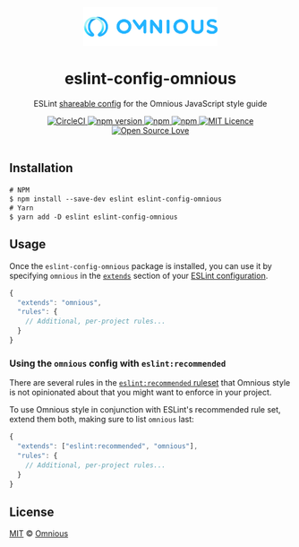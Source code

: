 <div align="center">
  <a href="https://github.com/omnious-dev/eslint-config-omnious" title="ESLint Config Omnious">
    <img alt="ESLint Config Omnious" src="https://raw.githubusercontent.com/omnious-dev/i/master/omnious-logo.png" width="240px" />
  </a>
  <br />
  <h1>eslint-config-omnious</h1>
</div>

<p align="center">
  ESLint <a href="http://eslint.org/docs/developer-guide/shareable-configs.html">shareable config</a> for the Omnious JavaScript style guide
</p>

<div align="center">
  <a href="https://circleci.com/gh/omnious-dev/eslint-config-omnious">
    <img alt="CircleCI" src="https://circleci.com/gh/omnious-dev/eslint-config-omnious.svg?style=shield" />
  </a>
  <a href="https://badge.fury.io/js/eslint-config-omnious">
    <img alt="npm version" src="https://badge.fury.io/js/eslint-config-omnious.svg" />
  </a>
  <a href="https://www.npmjs.com/package/eslint-config-omnious">
    <img alt="npm" src="https://img.shields.io/npm/dt/eslint-config-omnious.svg" />
  </a>
  <a href="https://david-dm.org/omnious-dev/eslint-config-omnious">
    <img alt="npm" src="https://img.shields.io/david/omnious-dev/eslint-config-omnious.svg?style=flat-square" />
  </a>
  <a href="https://opensource.org/licenses/mit-license.php">
    <img alt="MIT Licence" src="https://badges.frapsoft.com/os/mit/mit.svg?v=103" />
  </a>
  <a href="https://github.com/ellerbrock/open-source-badge/">
    <img alt="Open Source Love" src="https://badges.frapsoft.com/os/v1/open-source.svg?v=103" />
  </a>
</div>

<br />


## Installation

```
# NPM
$ npm install --save-dev eslint eslint-config-omnious
# Yarn
$ yarn add -D eslint eslint-config-omnious
```


## Usage

Once the `eslint-config-omnious` package is installed, you can use it by specifying `omnious` in the [`extends`](http://eslint.org/docs/user-guide/configuring#extending-configuration-files) section of your [ESLint configuration](http://eslint.org/docs/user-guide/configuring).

```js
{
  "extends": "omnious",
  "rules": {
    // Additional, per-project rules...
  }
}
```

### Using the `omnious` config with `eslint:recommended`

There are several rules in the [`eslint:recommended` ruleset](http://eslint.org/docs/rules/) that Omnious style is not opinionated about that you might want to enforce in your project.

To use Omnious style in conjunction with ESLint's recommended rule set, extend them both, making sure to list `omnious` last:

```js
{
  "extends": ["eslint:recommended", "omnious"],
  "rules": {
    // Additional, per-project rules...
  }
}
```


## License

[MIT](https://github.com/omnious-dev/eslint-config-omnious/blob/master/LICENSE) © [Omnious](http://www.omnious.com)
